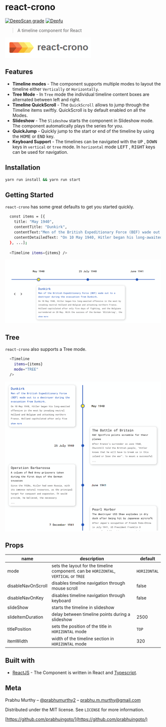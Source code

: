 # react-crono

[![DeepScan grade](https://deepscan.io/api/teams/10074/projects/13508/branches/229834/badge/grade.svg)](https://deepscan.io/dashboard#view=project&tid=10074&pid=13508&bid=229834)
[![Depfu](https://badges.depfu.com/badges/48a23a6a830309649b7e516467cd9a48/overview.svg)](https://depfu.com/github/prabhuignoto/react-crono?project_id=15325)

> A timeline component for React

![logo](logo.png)

## Features

- **Timeline modes** - The component supports multiple modes to layout the timeline either `Vertically` or `Horizontally`.
- **Tree Mode** - In `Tree` mode the individual timeline content boxes are alternated between left and right.
- **Timeline QuickScroll** - The `QuickScroll` allows to jump through the Timeline items swiftly. QuickScroll is by default enabled on all the Modes.
- **Slideshow** - The `Slideshow` starts the component in Slideshow mode. The component automatically plays the series for you.
- **QuickJump** - Quickly jump to the start or end of the timeline by using the  <kbd>HOME</kbd> or <kbd>END</kbd> key.
- **Keyboard Support** - The timelines can be navigated with the <kbd>UP</kbd> , <kbd>DOWN</kbd> keys in `vertical` or `tree` mode. In `horizontal` mode <kbd>LEFT</kbd> , <kbd>RIGHT</kbd> keys can be used for navigation.

## Installation

```sh
yarn run install && yarn run start
```

## Getting Started

`react-crono` has some great defaults to get you started quickly.

```sh
  const items = [{
    title: "May 1940",
    contentTitle: "Dunkirk",
    contentText:"Men of the British Expeditionary Force (BEF) wade out to a destroyer during the evacuation from Dunkirk.",
    contentDetailedText: "On 10 May 1940, Hitler began his long-awaited offensive in the west by invading neutral Holland and Belgium and attacking northern France...",
  }, ...];

  <Timeline items={items} />
```

![app-home](app-home.png)

## Tree

`react-crono` also supports a Tree mode.

```sh
  <Timeline
    items={items}
    mode="TREE"
  />
```

![app-tree](app-tree.png)

## Props

| name               | description                                                                           | default      |
|--------------------|---------------------------------------------------------------------------------------|--------------|
| mode               | sets the layout for the timeline component. can be `HORIZONTAL`, `VERTICAL` or `TREE` | `HORIZONTAL` |
| disableNavOnScroll | disables timeline navigation through mouse scroll                                     | false        |
| disableNavOnKey    | disables timeline navigation through keyboard                                         | false        |
| slideShow          | starts the timeline in slideshow                                                      |              |
| slideItemDuration  | delay between timeline points during a slideshow                                      | 2500         |
| titlePosition      | sets the position of the title in `HORIZONTAL` mode                                   | `TOP`        |
| itemWidth          | width of the timeline section in `HORIZONTAL` mode                                    | 320          |

## Built with

- [ReactJS](react) - The Component is written in React and [Typescript](typescript).

## Meta

Prabhu Murthy – [@prabhumurthy2](https://twitter.com/prabhumurthy2) – prabhu.m.murthy@gmail.com

Distributed under the MIT license. See `LICENSE` for more information.

[https://github.com/prabhuingoto/](https://github.com/prabhuingoto/)

<!-- Markdown link & img dfn's -->

[react]: https://reactjs.org
[typescript]: https://typescriptlang.org
